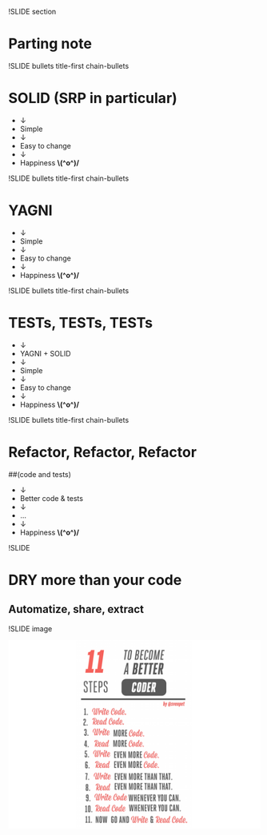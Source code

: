 !SLIDE section

# Parting note


!SLIDE bullets title-first chain-bullets
# SOLID (SRP in particular)

* &#x2193;
* Simple
* &#x2193;
* Easy to change
* &#x2193;
* Happiness __\\(^o^)/__

!SLIDE bullets title-first chain-bullets
# YAGNI

* &#x2193;
* Simple
* &#x2193;
* Easy to change
* &#x2193;
* Happiness __\\(^o^)/__

!SLIDE bullets title-first chain-bullets

# TESTs, TESTs, TESTs

* &#x2193;
* YAGNI + SOLID
* &#x2193;
* Simple
* &#x2193;
* Easy to change
* &#x2193;
* Happiness __\\(^o^)/__

!SLIDE bullets title-first chain-bullets

# Refactor, Refactor, Refactor
##(code and tests)

* &#x2193;
* Better code & tests
* &#x2193;
* ... 
* &#x2193;
* Happiness __\\(^o^)/__

!SLIDE

# DRY more than your code

## Automatize, share, extract

!SLIDE image

![Read and write](read_write.png)
